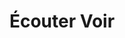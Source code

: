---
title: "Écouter Voir"
url: /neuville-les-dieppe/ecouter-voir-avenue-de-la-republique/
shop: opticien
---